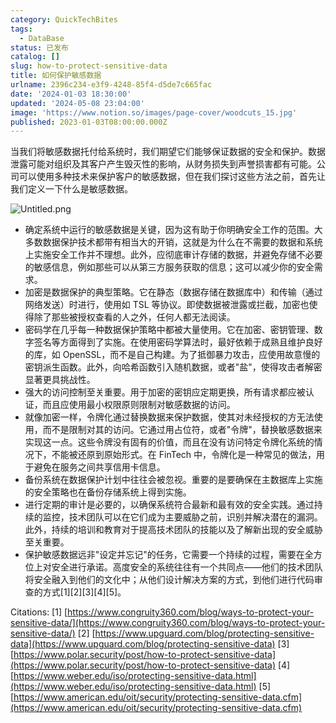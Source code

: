 ```yaml
---
category: QuickTechBites
tags:
  - DataBase
status: 已发布
catalog: []
slug: how-to-protect-sensitive-data
title: 如何保护敏感数据
urlname: 2396c234-e3f9-4248-85f4-d5de7c665fac
date: '2024-01-03 18:30:00'
updated: '2024-05-08 23:04:00'
image: 'https://www.notion.so/images/page-cover/woodcuts_15.jpg'
published: 2023-01-03T08:00:00.000Z
---
```


当我们将敏感数据托付给系统时，我们期望它们能够保证数据的安全和保护。数据泄露可能对组织及其客户产生毁灭性的影响，从财务损失到声誉损害都有可能。公司可以使用多种技术来保护客户的敏感数据，但在我们探讨这些方法之前，首先让我们定义一下什么是敏感数据。


![Untitled.png](https://prod-files-secure.s3.us-west-2.amazonaws.com/5d24fe63-e567-4804-86f9-9fdc62e13082/aa7e6578-50d6-4f37-a4e4-28071bd0fba3/Untitled.png?X-Amz-Algorithm=AWS4-HMAC-SHA256&X-Amz-Content-Sha256=UNSIGNED-PAYLOAD&X-Amz-Credential=ASIAZI2LB466VP2XHR2B%2F20250223%2Fus-west-2%2Fs3%2Faws4_request&X-Amz-Date=20250223T053609Z&X-Amz-Expires=3600&X-Amz-Security-Token=IQoJb3JpZ2luX2VjENX%2F%2F%2F%2F%2F%2F%2F%2F%2F%2FwEaCXVzLXdlc3QtMiJGMEQCIA7%2BG9Jq1%2BNjLthc062gLDOQG19lv%2BWHi83I%2FWWAQIl8AiBWbNW6ErHC5BrtA%2FqN7v9w6tKmg6g37FL2XGkzUMWEJSqIBAj%2B%2F%2F%2F%2F%2F%2F%2F%2F%2F%2F8BEAAaDDYzNzQyMzE4MzgwNSIM%2BoKtSa%2BAd74WbdFwKtwDTc2Dqjo7%2B1Op12b%2FTmifzilajK9MCF4cttZuVghCmMMYt8hILVKNP6Nn67mCwRaC%2Fb9FXBoq1Md7mR43E0%2BsscihN99vrubNtPugEp0v1G6gX5RcNAlhvaZdBr5sb%2BR%2BQaOamqZc3LWM4gmGVsYrsMsOPdFyv%2BzxP8RzWpzg2yOtVbnLEsM0fjDQ%2BOPnc6lZk2mfz3v2cnoep%2BHAimT0lp6Aq06R1tKQJVTz4c5i6sQo0iDUlrArpXL5oUwHblheKt%2Bvjsj%2Ffk%2BQoSlfvm64xhQ24Bi0X0BG7MVS%2FGTYW2Fsp%2FUZok1GNk9CBR%2FLMtSLEwejOcU1ETb3pn0bsDtAoHRvYDY7tT1bU%2BZXIj7uK%2FKAhrLoSGft2pGTcSZEhHbGXwuVMirCq%2F00xp9I%2F39ICo%2BE0pdNRjl%2BKwT%2B2tnO98BuBkRNprzjz%2BtrzKv5Ytrwaz6e0s3dfQh2xnkYLQ00q3jFhXpbjNVaEbRBqcf8SLt9qWovmXmiC4TIBhgRsu1N1qsi8RhAr2omdjNw8Em8k6bAax05KSOMLFq1nWH1LNZoU%2FGETXTwl959nzCh9QBhiiS0hzMKVPUfZx0T2kxLg8Iud3Q%2FfnZwYKvG67b23JCQS3tsPmJ%2B3zVGMvIwtczqvQY6pgHWqIIpvKVNzFgCqDW1orpv2MZ7cZ674Rv9%2FovGauKos8GSDINkY16inaE5Mx%2BuFZSdT4Ozxo89H2ti43ZtXF%2FNcGvGf2UvcOyXeY02Wi7t0uc%2B%2FjEIuhsuobYSBOiT%2F5jDimqZSyZwrSWBhFBdHJVm98%2FteNEgZJw8Eg6yatzYm0KhNCbplSNv89%2FZmZxxsve7NjJVf3BItGzB%2FM3pA7Dd%2BmE%2BH%2B33&X-Amz-Signature=f4f91a21137314f6618e7dd0befb94b30b2ccb4f591f5781fc58e350b3f6ebaa&X-Amz-SignedHeaders=host&x-id=GetObject)

- 确定系统中运行的敏感数据是关键，因为这有助于你明确安全工作的范围。大多数数据保护技术都带有相当大的开销，这就是为什么在不需要的数据和系统上实施安全工作并不理想。此外，应彻底审计存储的数据，并避免存储不必要的敏感信息，例如那些可以从第三方服务获取的信息；这可以减少你的安全需求。
- 加密是数据保护的典型策略。它在静态（数据存储在数据库中）和传输（通过网络发送）时进行，使用如 TSL 等协议。即使数据被泄露或拦截，加密也使得除了那些被授权查看的人之外，任何人都无法阅读。
- 密码学在几乎每一种数据保护策略中都被大量使用。它在加密、密钥管理、数字签名等方面得到了实施。在使用密码学算法时，最好依赖于成熟且维护良好的库，如 OpenSSL，而不是自己构建。为了抵御暴力攻击，应使用故意慢的密钥派生函数。此外，向哈希函数引入随机数据，或者"盐"，使得攻击者解密显著更具挑战性。
- 强大的访问控制至关重要。用于加密的密钥应定期更换，所有请求都应被认证，而且应使用最小权限原则限制对敏感数据的访问。
- 就像加密一样，令牌化通过替换数据来保护数据，使其对未经授权的方无法使用，而不是限制对其的访问。它通过用占位符，或者"令牌"，替换敏感数据来实现这一点。这些令牌没有固有的价值，而且在没有访问特定令牌化系统的情况下，不能被还原到原始形式。在 FinTech 中，令牌化是一种常见的做法，用于避免在服务之间共享信用卡信息。
- 备份系统在数据保护计划中往往会被忽视。重要的是要确保在主数据库上实施的安全策略也在备份存储系统上得到实施。
- 进行定期的审计是必要的，以确保系统符合最新和最有效的安全实践。通过持续的监控，技术团队可以在它们成为主要威胁之前，识别并解决潜在的漏洞。此外，持续的培训和教育对于提高技术团队的技能以及了解新出现的安全威胁至关重要。
- 保护敏感数据远非"设定并忘记"的任务，它需要一个持续的过程，需要在全方位上对安全进行承诺。高度安全的系统往往有一个共同点——他们的技术团队将安全融入到他们的文化中；从他们设计解决方案的方式，到他们进行代码审查的方式[1][2][3][4][5]。

Citations:
[1] [https://www.congruity360.com/blog/ways-to-protect-your-sensitive-data/](https://www.congruity360.com/blog/ways-to-protect-your-sensitive-data/)
[2] [https://www.upguard.com/blog/protecting-sensitive-data](https://www.upguard.com/blog/protecting-sensitive-data)
[3] [https://www.polar.security/post/how-to-protect-sensitive-data](https://www.polar.security/post/how-to-protect-sensitive-data)
[4] [https://www.weber.edu/iso/protecting-sensitive-data.html](https://www.weber.edu/iso/protecting-sensitive-data.html)
[5] [https://www.american.edu/oit/security/protecting-sensitive-data.cfm](https://www.american.edu/oit/security/protecting-sensitive-data.cfm)

